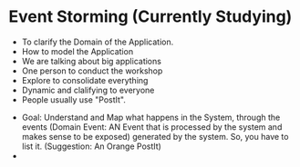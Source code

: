 # Event Storming (Currently Studying)

* To clarify the Domain of the Application.
* How to model the Application
* We are talking about big applications
* One person to conduct the workshop
* Explore to consolidate everything
* Dynamic and clalifying to everyone
* People usually use "PostIt".
  
- Goal: Understand and Map what happens in the System, through the events (Domain Event: AN Event that is processed by the system and makes sense to be exposed) generated by the system. So, you have to list it. (Suggestion: An Orange PostIt)
-
